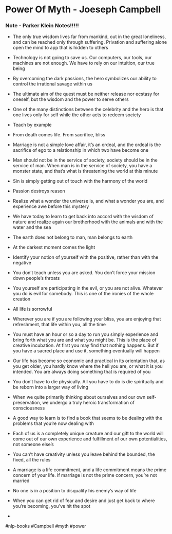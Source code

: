 # Power Of Myth - Joeseph Campbell
### Note - Parker Klein Notes!!!!!
-   The only true wisdom lives far from mankind, out in the great loneliness, and can be reached only through suffering. Privation and suffering alone open the mind to app that is hidden to others
    
-   Technology is not going to save us. Our computers, our tools, our machines are not enough. We have to rely on our intuition, our true being
    
-   By overcoming the dark passions, the hero symbolizes our ability to control the irrational savage within us
    
-   The ultimate aim of the quest must be neither release nor ecstasy for oneself, but the wisdom and the power to serve others
    
-   One of the many distinctions between the celebrity and the hero is that one lives only for self while the other acts to redeem society
    
-   Teach by example
    
-   From death comes life. From sacrifice, bliss
    
-   Marriage is not a simple love affair, it’s an ordeal, and the ordeal is the sacrifice of ego to a relationship in which two have become one
    
-   Man should not be in the service of society, society should be in the service of man. When man is in the service of society, you have a monster state, and that’s what is threatening the world at this minute
    
-   Sin is simply getting out of touch with the harmony of the world
    
-   Passion destroys reason
    
-   Realize what a wonder the universe is, and what a wonder you are, and experience awe before this mystery
    
-   We have today to learn to get back into accord with the wisdom of nature and realize again our brotherhood with the animals and with the water and the sea
    
-   The earth does not belong to man, man belongs to earth
    
-   At the darkest moment comes the light
    
-   Identify your notion of yourself with the positive, rather than with the negative
    
-   You don’t teach unless you are asked. You don’t force your mission down people’s throats
    
-   You yourself are participating in the evil, or you are not alive. Whatever you do is evil for somebody. This is one of the ironies of the whole creation
    
-   All life is sorrowful
    
-   Wherever you are if you are following your bliss, you are enjoying that refreshment, that life within you, all the time
    
-   You must have an hour or so a day to run you simply experience and bring forth what you are and what you might be. This is the place of creative incubation. At first you may find that nothing happens. But if you have a sacred place and use it, something eventually will happen
    
-   Our life has become so economic and practical in its orientation that, as you get older, you hardly know where the hell you are, or what it is you intended. You are always doing something that is required of you
    
-   You don’t have to die physically. All you have to do is die spiritually and be reborn into a larger way of living
    
-   When we quite primarily thinking about ourselves and our own self-preservation, we undergo a truly heroic transformation of consciousness
    
-   A good way to learn is to find a book that seems to be dealing with the problems that you’re now dealing with
    
-   Each of us is a completely unique creature and our gift to the world will come out of our own experience and fulfillment of our own potentialities, not someone else’s
    
-   You can’t have creativity unless you leave behind the bounded, the fixed, all the rules
    
-   A marriage is a life commitment, and a life commitment means the prime concern of your life. If marriage is not the prime concern, you’re not married
    
-   No one is in a position to disqualify his enemy’s way of life
    
-   When you can get rid of fear and desire and just get back to where you’re becoming, you’ve hit the spot
- 
#nlp-books 
#Campbell
#myth
#power
